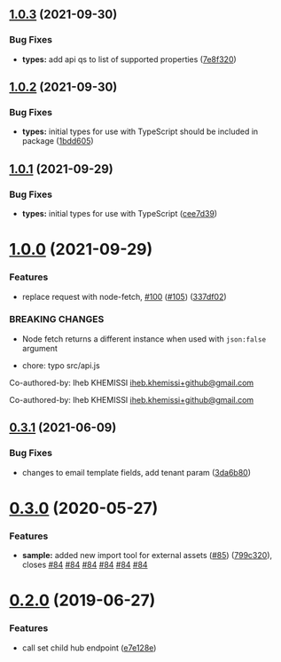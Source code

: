 ## [1.0.3](https://github.com/5app/digital-hub-api/compare/v1.0.2...v1.0.3) (2021-09-30)


### Bug Fixes

* **types:** add api qs to list of supported properties ([7e8f320](https://github.com/5app/digital-hub-api/commit/7e8f320f740dde32bb5475c9f00e1a67eb1ec085))

## [1.0.2](https://github.com/5app/digital-hub-api/compare/v1.0.1...v1.0.2) (2021-09-30)


### Bug Fixes

* **types:** initial types for use with TypeScript should be included in package ([1bdd605](https://github.com/5app/digital-hub-api/commit/1bdd605053e10ad26f23ed01636845e9a5f6d214))

## [1.0.1](https://github.com/5app/digital-hub-api/compare/v1.0.0...v1.0.1) (2021-09-29)


### Bug Fixes

* **types:** initial types for use with TypeScript ([cee7d39](https://github.com/5app/digital-hub-api/commit/cee7d394da5d50aa98012a65366a98035d8fdf11))

# [1.0.0](https://github.com/5app/digital-hub-api/compare/v0.3.1...v1.0.0) (2021-09-29)


### Features

* replace request with node-fetch, [#100](https://github.com/5app/digital-hub-api/issues/100) ([#105](https://github.com/5app/digital-hub-api/issues/105)) ([337df02](https://github.com/5app/digital-hub-api/commit/337df021fb1377573ff338c748bab0bd2c5d6836))


### BREAKING CHANGES

* Node fetch returns a different instance when used with `json:false` argument

* chore: typo src/api.js

Co-authored-by: Iheb KHEMISSI <iheb.khemissi+github@gmail.com>

Co-authored-by: Iheb KHEMISSI <iheb.khemissi+github@gmail.com>

## [0.3.1](https://github.com/5app/digital-hub-api/compare/v0.3.0...v0.3.1) (2021-06-09)


### Bug Fixes

* changes to email template fields, add tenant param ([3da6b80](https://github.com/5app/digital-hub-api/commit/3da6b80226c94f0d384ef1c4bca87c5f950b9448))

# [0.3.0](https://github.com/5app/digital-hub-api/compare/v0.2.0...v0.3.0) (2020-05-27)


### Features

* **sample:** added new import tool for external assets ([#85](https://github.com/5app/digital-hub-api/issues/85)) ([799c320](https://github.com/5app/digital-hub-api/commit/799c320c52337f0454b2811213890d61bb3d5a0b)), closes [#84](https://github.com/5app/digital-hub-api/issues/84) [#84](https://github.com/5app/digital-hub-api/issues/84) [#84](https://github.com/5app/digital-hub-api/issues/84) [#84](https://github.com/5app/digital-hub-api/issues/84) [#84](https://github.com/5app/digital-hub-api/issues/84) [#84](https://github.com/5app/digital-hub-api/issues/84)

# [0.2.0](https://github.com/5app/digital-hub-api/compare/v0.1.2...v0.2.0) (2019-06-27)


### Features

* call set child hub endpoint ([e7e128e](https://github.com/5app/digital-hub-api/commit/e7e128e))

